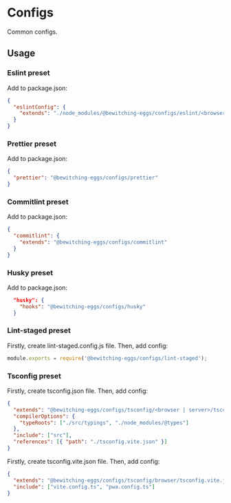 # Configs

Common configs.

## Usage

### Eslint preset

Add to package.json:

```json
{
  "eslintConfig": {
    "extends": "./node_modules/@bewitching-eggs/configs/eslint/<browser | server>"
  }
}
```

### Prettier preset

Add to package.json:

```json
{
  "prettier": "@bewitching-eggs/configs/prettier"
}
```

### Commitlint preset

Add to package.json:

```json
{
  "commitlint": {
    "extends": "@bewitching-eggs/configs/commitlint"
  }
}
```

### Husky preset

Add to package.json:

```json
  "husky": {
    "hooks": "@bewitching-eggs/configs/husky"
  }
```

### Lint-staged preset

Firstly, create lint-staged.config.js file.
Then, add config:

```js
module.exports = require('@bewitching-eggs/configs/lint-staged');
```

### Tsconfig preset

Firstly, create tsconfig.json file.
Then, add config:

```json
{
  "extends": "@bewitching-eggs/configs/tsconfig/<browser | server>/tsconfig.json",
  "compilerOptions": {
    "typeRoots": ["./src/typings", "./node_modules/@types"]
  },
  "include": ["src"],
  "references": [{ "path": "./tsconfig.vite.json" }]
}
```

Firstly, create tsconfig.vite.json file.
Then, add config:

```json
{
  "extends": "@bewitching-eggs/configs/tsconfig/browser/tsconfig.vite.json",
  "include": ["vite.config.ts", "pwa.config.ts"]
}
```
